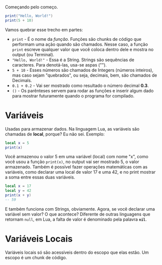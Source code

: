 Começando pelo começo.
```Lua
print("Hello, World!")
print(5 + 10)
```

Vamos quebrar esse trecho em partes:
- ``print`` - É o nome da *função*. Funções são chunks de código que performam uma ação quando são chamados. Nesse caso, a função ``print`` escreve qualquer valor que você coloca dentro dele e mostra no output (ou Terminal).
- ``"Hello, World!"`` - Essa é a String. Strings são sequências de caracteres. Para denotá-las, usa-se aspas ("").
- ``5 + 10`` - Esses números são chamados de Integers (números inteiros), mas caso sejam "quebrados", ou seja, decimais, bem, são chamados de Decimals.
- ``0.1 + 0.2`` - Vai ser mostrado como resultado o número decimal **0.3**.
- ``()`` - Os parênteses servem para rodar as funções e inserir algum dado para mostrar futuramente quando o programa for compilado.


# Variáveis
Usadas para armazenar dados.
Na linguagem Lua, as variáveis são chamadas de **local**, porque? Eu não sei.
Exemplo:
```Lua
local x = 5
print(x)
```
Você armazenou o valor 5 em uma variável (local) com nome "x", como você usou a função `print(x)`, no output vai ser mostrado 5, o valor armazenado.
Também é possível fazer operações matemáticas com as variáveis, como declarar uma local de valor 17 e uma 42, e no print mostrar a soma entre essas duas variáveis.
```Lua
local x = 17
local y = 42
print(x + y)
-- 59
```

E também funciona com Strings, obviamente.
Agora, se você declarar uma variável sem valor? O que acontece?
Diferente de outras linguagens que retornam `null`, em Lua, a falta de valor é denominado pela palavra **`nil`**.


# Variáveis Locais
Variáveis locais só são acessíveis dentro do escopo que elas estão. Um escopo é um chunk de código.
